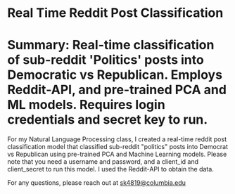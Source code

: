# Real Time Reddit Post Classification

# Summary: Real-time classification of sub-reddit 'Politics' posts into Democratic vs Republican. Employs Reddit-API, and pre-trained PCA and ML models. Requires login credentials and secret key to run.

For my Natural Language Processing class, I created a real-time reddit post classification model that classified sub-reddit "politics" posts into Democrat vs Republican using pre-trained PCA and Machine Learning models. Please note that you need a username and password, and a client_id and client_secret
to run this model. I used the Reddit-API to obtain the data.

For any questions, please reach out at sk4819@columbia.edu
